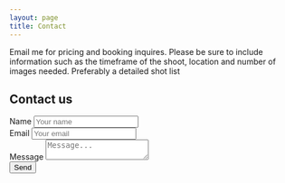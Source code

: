 ```yaml
---
layout: page
title: Contact
---
```


<section class="w-full h-screen mx-auto p-6 bg-[url('/assets/img/background_contact.jpg')] bg-no-repeat bg-cover bg-center bg-fixed">
	<div class="mt-12">
		<form novalidate="" class="container w-full max-w-xl p-8 mx-auto space-y-6 rounded-md shadow bg-indigo-900/75 dark:bg-gray-900 ng-untouched ng-pristine ng-valid">
		<p class="text-white font-semibold">
			Email me for pricing and booking inquires. Please be sure to include information such as the timeframe of the shoot, location and number of images needed. Preferably a detailed shot list
		</p>
		<h2 class="w-full text-3xl text-white font-bold leading-tight">Contact us</h2>
		<div>
			<label for="name" class="block mb-1 ml-1 text-white">Name</label>
			<input id="name" type="text" placeholder="Your name" required="" class="block w-full p-2 rounded focus:outline-none focus:ring focus:ring-opacity-25 focus:ring-violet-400 dark:bg-gray-800">
		</div>
		<div>
			<label for="email" class="block mb-1 ml-1 text-white">Email</label>
			<input id="email" type="email" placeholder="Your email" required="" class="block w-full p-2 rounded focus:outline-none focus:ring focus:ring-opacity-25 focus:ring-violet-400 dark:bg-gray-800">
		</div>
		<div>
			<label for="message" class="block mb-1 ml-1 text-white">Message</label>
			<textarea id="message" type="text" placeholder="Message..." class="block w-full p-2 rounded autoexpand focus:outline-none focus:ring focus:ring-opacity-25 focus:ring-violet-400 dark:bg-gray-800"></textarea>
		</div>
		<div>
			<button type="submit" class="w-full px-4 py-2 text-white font-bold rounded shadow focus:outline-none focus:ring hover:ring focus:ring-opacity-50 dark:bg-violet-400 focus:ring-violet-400 hover:ring-violet-400 dark:text-gray-900">Send</button>
		</div>
	</form>
	</div>
</section>